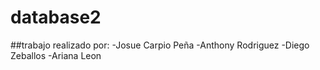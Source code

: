 # database2
##trabajo realizado por:
-Josue Carpio Peña 
-Anthony Rodriguez 
-Diego Zeballos
-Ariana Leon 
